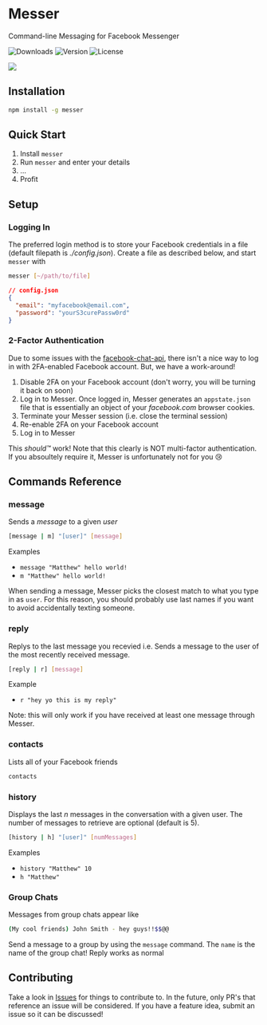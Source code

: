# Messer

Command-line Messaging for Facebook Messenger

![Downloads](https://img.shields.io/npm/dm/messer.svg)
![Version](https://img.shields.io/npm/v/messer.svg)
![License](https://img.shields.io/npm/l/messer.svg)

![](https://user-images.githubusercontent.com/12551741/27252310-6655f4f6-539e-11e7-978b-c8eaba02ba68.png)

## Installation

```bash
npm install -g messer
```

## Quick Start

1. Install `messer`
1. Run `messer` and enter your details
1. ...
1. Profit

## Setup

### Logging In

The preferred login method is to store your Facebook credentials in a file (default filepath is *./config.json*). Create a file as described below, and start `messer` with

```bash
messer [~/path/to/file]
```

```json
// config.json
{
  "email": "myfacebook@email.com",
  "password": "yourS3curePassw0rd"
}
```

### 2-Factor Authentication

Due to some issues with the [facebook-chat-api](https://github.com/Schmavery/facebook-chat-api/), there isn't a nice way to log in with 2FA-enabled Facebook account. But, we have a work-around!

1. Disable 2FA on your Facebook account (don't worry, you will be turning it back on soon)
2. Log in to Messer. Once logged in, Messer generates an `appstate.json` file that is essentially an object of your _facebook.com_ browser cookies.
3. Terminate your Messer session (i.e. close the terminal session)
4. Re-enable 2FA on your Facebook account
5. Log in to Messer

This _should™_ work! Note that this clearly is NOT multi-factor authentication. If you absoultely require it, Messer is unfortunately not for you :cry:

## Commands Reference

### message

Sends a _message_ to a given _user_

```bash
[message | m] "[user]" [message]
```

Examples

- `message "Matthew" hello world!`
- `m "Matthew" hello world!`

When sending a message, Messer picks the closest match to what you type in as `user`. For this reason, you should probably use last names if you want to avoid accidentally texting someone.

### reply

Replys to the last message you recevied i.e. Sends a message to the user of the most recently received message.

```bash
[reply | r] [message]
```

Example

- `r "hey yo this is my reply"`

Note: this will only work if you have received at least one message through Messer.

### contacts

Lists all of your Facebook friends

```bash
contacts
```

### history

Displays the last _n_ messages in the conversation with a given user. The number of messages to retrieve are optional (default is 5).

```bash
[history | h] "[user]" [numMessages]
```

Examples

- `history "Matthew" 10`
- `h "Matthew"`

### Group Chats

Messages from group chats appear like

```bash
(My cool friends) John Smith - hey guys!!$$@@
```

Send a message to a group by using the `message` command. The `name` is the name of the group chat! Reply works as normal

## Contributing

Take a look in [Issues](https://github.com/mjkaufer/Messer/issues) for things to contribute to. In the future, only PR's that reference an issue will be considered. If you have a feature idea, submit an issue so it can be discussed!
